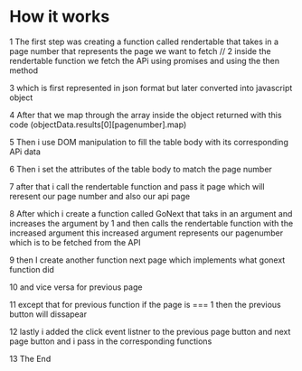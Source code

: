 # How it works

1 The first step was creating a function called rendertable that takes in a page number that represents the page we want to fetch
//
2 inside the rendertable function we fetch the APi using promises and using the then method

3 which is first represented in json format but later converted into javascript object

4 After that we map through the array inside the object returned with this code (objectData.results[0][pagenumber].map)

5 Then i use DOM manipulation to fill the table body with its corresponding APi data

6 Then i set the attributes of the table body to match the page number

7 after that i call the rendertable function and pass it page which will reresent our page number and also our api page

8 After which i create a function called GoNext that taks in an argument and increases the argument by 1 and then calls the rendertable function with the increased argument this increased argument represents our pagenumber which is to be fetched from the API

9 then I create another function next page which implements what gonext function did

10 and vice versa for previous page

11 except that for previous function if the page is === 1 then the previous button will dissapear

12 lastly i added the click event listner to the previous page button and next page button and i pass in the corresponding functions

13 The End
